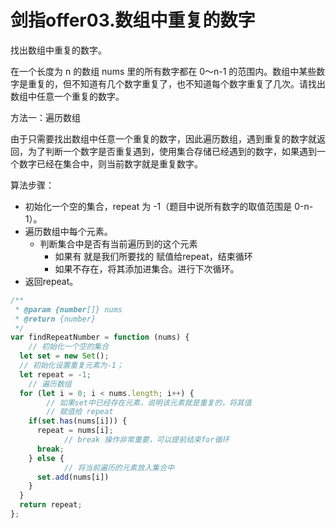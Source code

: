 # 剑指offer03.数组中重复的数字

找出数组中重复的数字。

在一个长度为 n 的数组 nums 里的所有数字都在 0～n-1 的范围内。数组中某些数字是重复的，但不知道有几个数字重复了，也不知道每个数字重复了几次。请找出数组中任意一个重复的数字。

方法一：遍历数组

由于只需要找出数组中任意一个重复的数字，因此遍历数组，遇到重复的数字就返回，为了判断一个数字是否重复遇到，使用集合存储已经遇到的数字，如果遇到一个数字已经在集合中，则当前数字就是重复数字。

算法步骤：
- 初始化一个空的集合，repeat 为 -1（题目中说所有数字的取值范围是 0-n-1）。
- 遍历数组中每个元素。
  - 判断集合中是否有当前遍历到的这个元素
    - 如果有 就是我们所要找的 赋值给repeat，结束循环
    - 如果不存在，将其添加进集合。进行下次循环。
- 返回repeat。

```js
/**
 * @param {number[]} nums
 * @return {number}
 */
var findRepeatNumber = function (nums) {
	// 初始化一个空的集合
  let set = new Set();
  // 初始化设置重复元素为-1；
  let repeat = -1;
	// 遍历数组
  for (let i = 0; i < nums.length; i++) {
		// 如果set中已经存在元素，说明该元素就是重复的，将其值
		// 赋值给 repeat 
    if(set.has(nums[i])) {
      repeat = nums[i];
			// break 操作非常重要，可以提前结束for循环
      break;
    } else {
			// 将当前遍历的元素放入集合中
      set.add(nums[i])
    }
  }
  return repeat;
};
```
